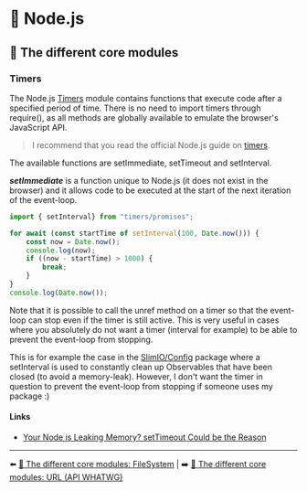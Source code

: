 # 🐢 Node.js

## 🌟 The different core modules

### Timers

The Node.js [Timers](https://nodejs.org/api/timers.html) module contains functions that execute code after a specified period of time. There is no need to import timers through require(), as all methods are globally available to emulate the browser's JavaScript API.

> I recommend that you read the official Node.js guide on [timers](https://nodejs.org/en/docs/guides/timers-in-node/).

The available functions are setImmediate, setTimeout and setInterval.

***setImmediate*** is a function unique to Node.js (it does not exist in the browser) and it allows code to be executed at the start of the next iteration of the event-loop.

```js
import { setInterval} from "timers/promises";

for await (const startTime of setInterval(100, Date.now())) {
    const now = Date.now();
    console.log(now);
    if ((now - startTime) > 1000) {
        break;
    }
}
console.log(Date.now());
```

Note that it is possible to call the unref method on a timer so that the event-loop can stop even if the timer is still active. This is very useful in cases where you absolutely do not want a timer (interval for example) to be able to prevent the event-loop from stopping.

This is for example the case in the [SlimIO/Config](https://github.com/SlimIO/Config/blob/master/src/config.class.js#L272) package where a setInterval is used to constantly clean up Observables that have been closed (to avoid a memory-leak). However, I don't want the timer in question to prevent the event-loop from stopping if someone uses my package :)

#### Links

- [Your Node is Leaking Memory? setTimeout Could be the Reason](https://lucumr.pocoo.org/2024/6/5/node-timeout/)

---

⬅️ [🌟 The different core modules: FileSystem](./4-fs.md) |
➡️ [🌟 The different core modules: URL (API WHATWG)](./6-url.md)